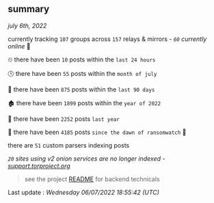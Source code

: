 
## summary
_july 6th, 2022_

currently tracking `107` groups across `157` relays & mirrors - _`60` currently online_ 📡

⏲ there have been `10` posts within the `last 24 hours`

🕓 there have been `55` posts within the `month of july`

📅 there have been `875` posts within the `last 90 days`

🏚 there have been `1899` posts within the `year of 2022`

🚀 there have been `2252` posts `last year`

🦕 there have been `4185` posts `since the dawn of ransomwatch` 🐣

there are `51` custom parsers indexing posts

_`20` sites using v2 onion services are no longer indexed - [support.torproject.org](https://support.torproject.org/onionservices/v2-deprecation/)_

> see the project [README](https://github.com/jmousqueton/ransomwatch#readme) for backend technicals



Last update : _Wednesday 06/07/2022 18:55:42 (UTC)_

